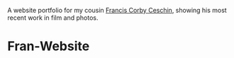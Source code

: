 A website portfolio for my cousin [Francis Corby Ceschin](https://www.imdb.com/name/nm3987989/), showing his most recent work in film and photos.
# Fran-Website
